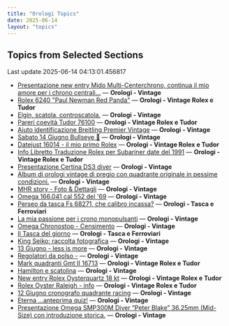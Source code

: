 ```yaml
---
title: "Orologi Topics"
date: 2025-06-14
layout: "topics"
---
```


## Topics from Selected Sections

Last update 2025-06-14 04:13:01.456817

- [Presentazione new entry Mido Multi-Centerchrono, continua il mio amore per i chrono centrali…](https://orologi.forumfree.it/?t=80721618) — **Orologi - Vintage**
- [Rolex 6240 "Paul Newman Red Panda"](https://orologi.forumfree.it/?t=80675837) — **Orologi - Vintage Rolex e Tudor**
- [Elgin, scatola, controscatola.](https://orologi.forumfree.it/?t=80722722) — **Orologi - Vintage**
- [Pareri coevità Tudor 76100](https://orologi.forumfree.it/?t=80721858) — **Orologi - Vintage Rolex e Tudor**
- [Aiuto identificazione Breitling Premier Vintage](https://orologi.forumfree.it/?t=80721136) — **Orologi - Vintage**
- [Sabato 14 Giugno Bullseye 🐂](https://orologi.forumfree.it/?t=80723557) — **Orologi - Vintage**
- [Datejust 16014 - il mio primo Rolex](https://orologi.forumfree.it/?t=80722290) — **Orologi - Vintage Rolex e Tudor**
- [Info Libretto Traduzione Rolex per Subariner date del 1991](https://orologi.forumfree.it/?t=80722028) — **Orologi - Vintage Rolex e Tudor**
- [Presentazione Certina DS3 diver](https://orologi.forumfree.it/?t=80715969) — **Orologi - Vintage**
- [Album di orologi vintage di pregio con quadrante originale  in pessime condizioni.](https://orologi.forumfree.it/?t=79944873) — **Orologi - Vintage**
- [MHR story - Foto & Dettagli](https://orologi.forumfree.it/?t=8918058) — **Orologi - Vintage**
- [Omega 166.041 cal 552 del '69](https://orologi.forumfree.it/?t=80721862) — **Orologi - Vintage**
- [Perseo da tasca Fs 68271, che calibro incassa?](https://orologi.forumfree.it/?t=80703237) — **Orologi - Tasca e Ferroviari**
- [La mia passione per i crono monopulsanti](https://orologi.forumfree.it/?t=74813566) — **Orologi - Vintage**
- [Omega Chronostop - Censimento](https://orologi.forumfree.it/?t=80707535) — **Orologi - Vintage**
- [Il Tasca del giorno](https://orologi.forumfree.it/?t=80702163) — **Orologi - Tasca e Ferroviari**
- [King Seiko: raccolta fotografica](https://orologi.forumfree.it/?t=78946994) — **Orologi - Vintage**
- [13 Giugno - less is more](https://orologi.forumfree.it/?t=80722662) — **Orologi - Vintage**
- [Regolatori da polso -](https://orologi.forumfree.it/?t=80723389) — **Orologi - Vintage**
- [Mark quadranti Gmt II 16713](https://orologi.forumfree.it/?t=80722936) — **Orologi - Vintage Rolex e Tudor**
- [Hamilton e scatolina](https://orologi.forumfree.it/?t=80722082) — **Orologi - Vintage**
- [New entry Rolex Oysterquartz 18 kt](https://orologi.forumfree.it/?t=80713978) — **Orologi - Vintage Rolex e Tudor**
- [Rolex Oyster Raleigh - info](https://orologi.forumfree.it/?t=80723100) — **Orologi - Vintage Rolex e Tudor**
- [12 Giugno cronografo quadrante racing](https://orologi.forumfree.it/?t=80721679) — **Orologi - Vintage**
- [Eterna ...anteprima quiz!](https://orologi.forumfree.it/?t=80660771) — **Orologi - Vintage**
- [Presentazione Omega SMP300M Diver “Peter Blake” 36.25mm (Mid-Size) con introduzione storica.](https://orologi.forumfree.it/?t=80712458) — **Orologi - Vintage**
